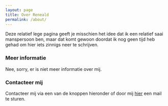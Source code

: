 ```yaml
---
layout: page
title: Over Reneald
permalink: /about/
---
```


Deze relatief lege pagina geeft je misschien het idee dat ik een relatief saai manspersoon ben, maar dat komt gewoon doordat ik nog geen tijd heb gehad om hier iets zinnigs neer te schrijven.

### Meer informatie

Nee, sorry, er is niet meer informatie over mij.

### Contacteer mij

Contacteer mij via een van de knoppen hieronder of door mij [hier](mailto:delea.vanreeth+coding@gmail.com) een mail te sturen.
